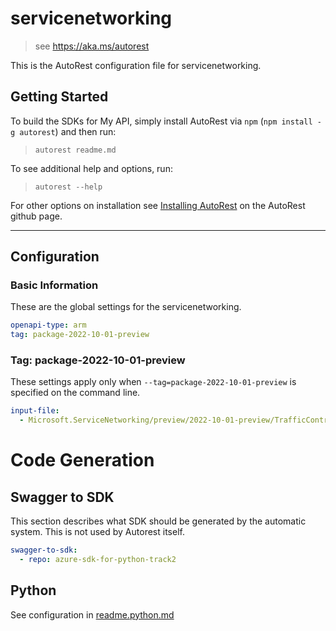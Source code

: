# servicenetworking

> see https://aka.ms/autorest

This is the AutoRest configuration file for servicenetworking.

## Getting Started

To build the SDKs for My API, simply install AutoRest via `npm` (`npm install -g autorest`) and then run:

> `autorest readme.md`

To see additional help and options, run:

> `autorest --help`

For other options on installation see [Installing AutoRest](https://aka.ms/autorest/install) on the AutoRest github page.

---

## Configuration

### Basic Information

These are the global settings for the servicenetworking.

```yaml
openapi-type: arm
tag: package-2022-10-01-preview
```

### Tag: package-2022-10-01-preview

These settings apply only when `--tag=package-2022-10-01-preview` is specified on the command line.

```yaml $(tag) == 'package-2022-10-01-preview'
input-file:
  - Microsoft.ServiceNetworking/preview/2022-10-01-preview/TrafficController.json
```

# Code Generation

## Swagger to SDK

This section describes what SDK should be generated by the automatic system.
This is not used by Autorest itself.

```yaml $(swagger-to-sdk)
swagger-to-sdk:
  - repo: azure-sdk-for-python-track2
```

## Python

See configuration in [readme.python.md](./readme.python.md)
